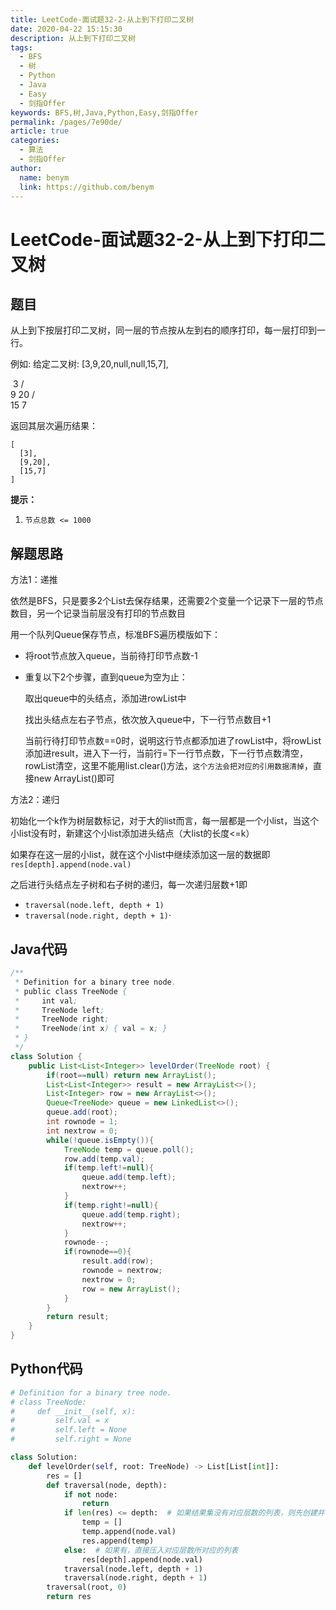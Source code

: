 ```yaml
---
title: LeetCode-面试题32-2-从上到下打印二叉树
date: 2020-04-22 15:15:30
description: 从上到下打印二叉树
tags: 
  - BFS
  - 树
  - Python
  - Java
  - Easy
  - 剑指Offer
keywords: BFS,树,Java,Python,Easy,剑指Offer
permalink: /pages/7e90de/
article: true
categories: 
  - 算法
  - 剑指Offer
author: 
  name: benym
  link: https://github.com/benym
---
```


# LeetCode-面试题32-2-从上到下打印二叉树 

## 题目

从上到下按层打印二叉树，同一层的节点按从左到右的顺序打印，每一层打印到一行。

例如:
给定二叉树: [3,9,20,null,null,15,7],

​    3
   / \
  9  20
    /  \
   15   7

返回其层次遍历结果：

```
[
  [3],
  [9,20],
  [15,7]
]
```

**提示：**

1. `节点总数 <= 1000`

## 解题思路

方法1：递推

依然是BFS，只是要多2个List去保存结果，还需要2个变量一个记录下一层的节点数目，另一个记录当前层没有打印的节点数目

用一个队列Queue保存节点，标准BFS遍历模版如下：

- 将root节点放入queue，当前待打印节点数-1

- 重复以下2个步骤，直到queue为空为止：

  取出queue中的头结点，添加进rowList中

  找出头结点左右子节点，依次放入queue中，下一行节点数目+1

  当前行待打印节点数==0时，说明这行节点都添加进了rowList中，将rowList添加进result，进入下一行，当前行=下一行节点数，下一行节点数清空，rowList清空，这里不能用list.clear()方法，`这个方法会把对应的引用数据清掉`，直接new ArrayList()即可

方法2：递归

初始化一个k作为树层数标记，对于大的list而言，每一层都是一个小list，当这个小list没有时，新建这个小list添加进头结点（大list的长度<=k）

如果存在这一层的小list，就在这个小list中继续添加这一层的数据即`res[depth].append(node.val)`

之后进行头结点左子树和右子树的递归，每一次递归层数+1即

- `traversal(node.left, depth + 1)`
- `traversal(node.right, depth + 1)`·

## Java代码

```java
/**
 * Definition for a binary tree node.
 * public class TreeNode {
 *     int val;
 *     TreeNode left;
 *     TreeNode right;
 *     TreeNode(int x) { val = x; }
 * }
 */
class Solution {
    public List<List<Integer>> levelOrder(TreeNode root) {
        if(root==null) return new ArrayList();
        List<List<Integer>> result = new ArrayList<>();
        List<Integer> row = new ArrayList<>();
        Queue<TreeNode> queue = new LinkedList<>();
        queue.add(root);
        int rownode = 1;
        int nextrow = 0;
        while(!queue.isEmpty()){
            TreeNode temp = queue.poll();
            row.add(temp.val);
            if(temp.left!=null){
                queue.add(temp.left);
                nextrow++;
            }
            if(temp.right!=null){
                queue.add(temp.right);
                nextrow++;
            }
            rownode--;
            if(rownode==0){
                result.add(row);
                rownode = nextrow;
                nextrow = 0;
                row = new ArrayList();
            }
        }
        return result;
    }
}
```

## Python代码

```python
# Definition for a binary tree node.
# class TreeNode:
#     def __init__(self, x):
#         self.val = x
#         self.left = None
#         self.right = None

class Solution:
    def levelOrder(self, root: TreeNode) -> List[List[int]]:
        res = []
        def traversal(node, depth):
            if not node:
                return
            if len(res) <= depth:  # 如果结果集没有对应层数的列表，则先创建并将当前节点值压入
                temp = []
                temp.append(node.val)
                res.append(temp)
            else:  # 如果有，直接压入对应层数所对应的列表
                res[depth].append(node.val)
            traversal(node.left, depth + 1)
            traversal(node.right, depth + 1)
        traversal(root, 0)
        return res
```

